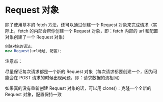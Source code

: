 # Request 对象

除了使用基本的 fetch 方法，还可以通过创建一个 Request 对象来完成请求（实际上，fetch 的内部会帮你创建一个 Request 对象，即：fetch 内部的 url 和配置对象创建了一个 Request 对象）

```js
创建对象的语法;
new Request(url地址, 配置);
```

注意点：

尽量保证每次请求都是一个新的 Request 对象（每次请求都要创建一个，因为可能会在 POST 请求的时候出现问题，即：请求数据的流相同）

如果真的没有重新创建 Request 对象的话，可以用 clone()：克隆一个全新的 Request 对象，配置保持一致
